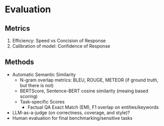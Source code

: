 # Evaluation

## Metrics
1. Efficiency: Speed vs Concision of Response
2. Calibration of model: Confidence of Response

## Methods
- Automatic Semantic Similarity
    - N-gram overlap metrics: BLEU, ROUGE, METEOR (if ground truth, but there is not)
    - BERTScore, Sentence-BERT cosine similarity (meaing based scoring)
    - Task-specific Scores
        - Factual QA Exact Match (EM), F1 overlap on entities/keywords
- LLM-as-a-judge (on correctness, coverage, and style)?
- Human evaluation for final benchmarking/sensitive tasks